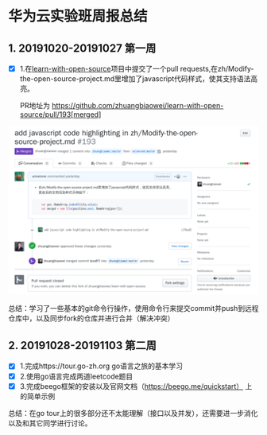# 华为云实验班周报总结

## 1. 20191020-20191027 第一周 

- [x] 1.在[learn-with-open-source](https://github.com/zhuangbiaowei/learn-with-open-source)项目中提交了一个pull requests,在zh/Modify-the-open-source-project.md里增加了javascript代码样式，使其支持语法高亮。

  PR地址为 https://github.com/zhuangbiaowei/learn-with-open-source/pull/193[merged]

  

![](https://github.com/univerone/image/raw/master/2019-10-25_23-23.png)

总结：学习了一些基本的git命令行操作，使用命令行来提交commit并push到远程仓库中，以及同步fork的仓库并进行合并（解决冲突） 

## 2. 20191028-20191103 第二周
- [x] 1.完成https://tour.go-zh.org go语言之旅的基本学习
- [x] 2.使用go语言完成两道leetcode题目
- [x] 3.完成beego框架的安装以及官网文档（https://beego.me/quickstart） 上的简单示例

总结：在go tour上的很多部分还不太能理解（接口以及并发），还需要进一步消化以及和其它同学进行讨论。
